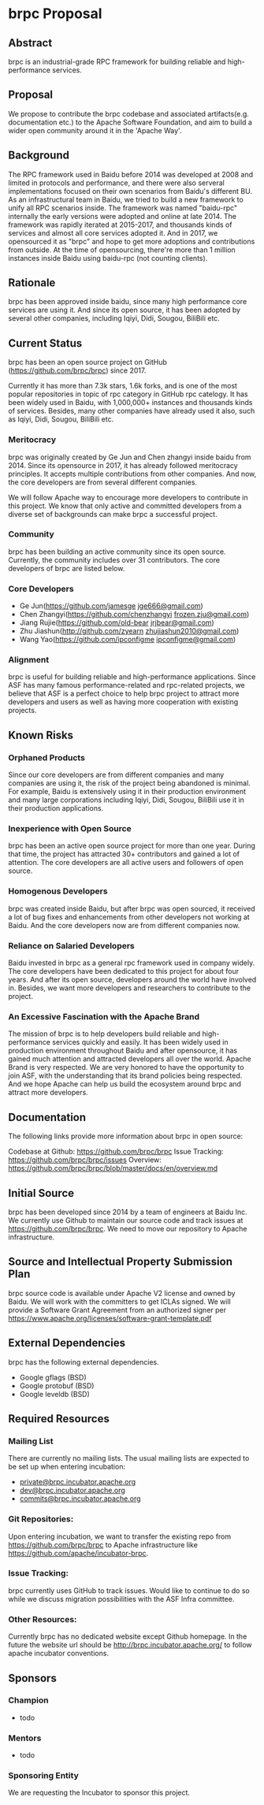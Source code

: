 # brpc Proposal

## Abstract

brpc is an industrial-grade RPC framework for building reliable and high-performance services.

## Proposal

We propose to contribute the brpc codebase and associated artifacts(e.g. documentation etc.) to the Apache Software Foundation, and aim to  build a wider open community around it in the 'Apache Way'.


## Background

The RPC framework used in Baidu before 2014 was developed at 2008 and limited in protocols and performance, and there were also serveral implementations focused on their own scenarios from Baidu's different BU. As an infrastructural team in Baidu, we tried to build a new framework to unify all RPC scenarios inside. The framework was named "baidu-rpc" internally the early versions were adopted and online at late 2014. The framework was rapidly iterated at 2015-2017, and thousands kinds of services and almost all core services adopted it. And in 2017, we opensourced it as "brpc" and hope to get more adoptions and contributions from outside. At the time of opensourcing, there're more than 1 million instances inside Baidu using baidu-rpc (not counting clients).


## Rationale

brpc has been approved inside baidu, since many high performance core services are using it.
And since its open source, it has been adopted by several other companies, including Iqiyi, Didi, Sougou, BiliBili etc.

## Current Status

brpc has been an open source project on GitHub (https://github.com/brpc/brpc) since 2017.

Currently it has more than 7.3k stars, 1.6k forks, and is one of the most popular repositories in topic of rpc category in GitHub rpc catelogy.
It has been widely used in Baidu, with 1,000,000+ instances and thousands kinds of services.
Besides, many other companies have already used it also, such as Iqiyi, Didi, Sougou, BiliBili etc.

### Meritocracy

brpc was originally created by Ge Jun and Chen zhangyi inside baidu from 2014.
Since its opensource in 2017, it has already followed meritocracy principles.
It accepts multiple contributions from other companies.
And now, the core developers are from several different companies.

We will follow Apache way to encourage more developers to contribute in this project.
We know that only active and committed developers from a diverse set of backgrounds
can make brpc a successful project.


### Community

brpc has been building an active community since its open source. Currently,
the community includes over 31 contributors.
The core developers of brpc are listed below.

### Core Developers

* Ge Jun(https://github.com/jamesge jge666@gmail.com)
* Chen Zhangyi(https://github.com/chenzhangyi frozen.zju@gmail.com)
* Jiang Rujie(https://github.com/old-bear jrjbear@gmail.com)
* Zhu Jiashun(http://github.com/zyearn zhujiashun2010@gmail.com)
* Wang Yao(https://github.com/ipconfigme ipconfigme@gmail.com)

### Alignment

brpc is useful for building reliable and high-performance applications.
Since ASF has many famous performance-related and rpc-related projects,
we believe that ASF is a perfect choice to help brpc project to attract
more developers and users as well as having more cooperation with existing projects.

## Known Risks

### Orphaned Products

Since our core developers are from different companies and many companies are using it,
the risk of the project being abandoned is minimal.
For example, Baidu is extensively using it in their production environment
and many large corporations including Iqiyi, Didi, Sougou, BiliBili use it in their production applications.


### Inexperience with Open Source

brpc has been an active open source project for more than one year.
During that time, the project has attracted 30+ contributors and gained a lot of attention.
The core developers are all active users and followers of open source.

### Homogenous Developers

brpc was created inside Baidu, but after brpc was open sourced, it received a lot of bug fixes and enhancements from other developers not working at Baidu.
And the core developers now are from different companies now.

### Reliance on Salaried Developers

Baidu invested in brpc as a general rpc framework used in company widely.
The core developers have been dedicated to this project for about four years.
And after its open source, developers around the world have involved in.
Besides, we want more developers and researchers to contribute to the project.

### An Excessive Fascination with the Apache Brand

The mission of brpc is to help developers build reliable and high-performance services quickly and easily.
It has been widely used in production environment throughout Baidu and after opensource, it has gained much attention and attracted developers all over the world.
Apache Brand is very respected. We are very honored to have the opportunity to join ASF, with the understanding that its brand policies being respected.
And we hope Apache can help us build the ecosystem around brpc and attract more developers.


## Documentation

The following links provide more information about brpc in open source:

Codebase at Github: https://github.com/brpc/brpc
Issue Tracking: https://github.com/brpc/brpc/issues
Overview: https://github.com/brpc/brpc/blob/master/docs/en/overview.md

## Initial Source

brpc has been developed since 2014 by a team of engineers at Baidu Inc.
We currently use Github to maintain our source code and track issues at https://github.com/brpc/brpc.
We need to move our repository to Apache infrastructure.

## Source and Intellectual Property Submission Plan

brpc source code is available under Apache V2 license and owned by Baidu.
We will work with the committers to get ICLAs signed. We will provide a Software Grant Agreement from an authorized signer per https://www.apache.org/licenses/software-grant-template.pdf

## External Dependencies

brpc has the following external dependencies.

* Google gflags (BSD)
* Google protobuf (BSD)
* Google leveldb (BSD)

## Required Resources

### Mailing List

There are currently no mailing lists. The usual mailing lists are expected to be set up when entering incubation:

* private@brpc.incubator.apache.org
* dev@brpc.incubator.apache.org
* commits@brpc.incubator.apache.org

### Git Repositories:

Upon entering incubation, we want to transfer the existing repo from https://github.com/brpc/brpc to Apache infrastructure like https://github.com/apache/incubator-brpc.

### Issue Tracking:

brpc currently uses GitHub to track issues. Would like to continue to do so while we discuss migration possibilities with the ASF Infra committee.

### Other Resources:

Currently brpc has no dedicated website except Github homepage. In the future the website url should be http://brpc.incubator.apache.org/ to follow apache incubator conventions.

## Sponsors

### Champion

* todo

### Mentors

* todo

### Sponsoring Entity

We are requesting the Incubator to sponsor this project.

